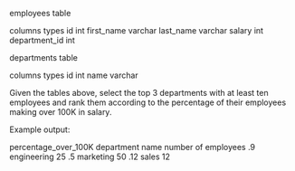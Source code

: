 employees table

columns	types
id	int
first_name	varchar
last_name	varchar
salary	int
department_id	int
 

departments table

columns	types
id	int
name	varchar
 

Given the tables above, select the top 3 departments with at least ten employees and rank them according to the percentage of their employees making over 100K in salary.

Example output:

percentage_over_100K	department name	number of employees
.9	engineering	25
.5	marketing	50
.12	sales	12
